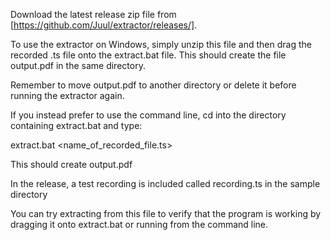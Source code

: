 
Download the latest release zip file from [https://github.com/Juul/extractor/releases/].

To use the extractor on Windows, simply unzip this file and then drag the recorded .ts file onto the extract.bat file. This should create the file output.pdf in the same directory.

Remember to move output.pdf to another directory or delete it before running the extractor again.

If you instead prefer to use the command line, cd into the directory containing extract.bat and type:

extract.bat <name_of_recorded_file.ts>

This should create output.pdf

In the release, a test recording is included called recording.ts in the sample directory

You can try extracting from this file to verify that the program is working by dragging it onto extract.bat or running from the command line.
